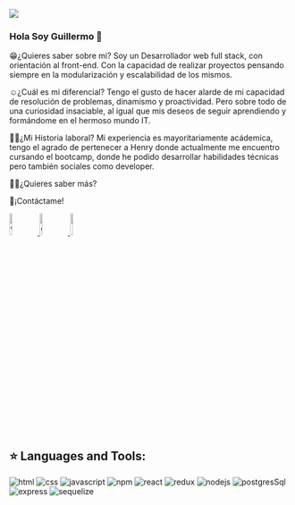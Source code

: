 <code><img src='./assets/background/1649368138600.png'></code>
### Hola Soy Guillermo 👋

😁¿Quieres saber sobre mi?
Soy un Desarrollador web full stack, con orientación al front-end. Con la capacidad de realizar proyectos pensando siempre en la modularización y escalabilidad de los mismos. 

☺️¿Cuál es mi diferencial?
Tengo el gusto de hacer alarde de mi capacidad de resolución de problemas, dinamismo y proactividad. Pero sobre todo de una curiosidad insaciable, al igual que mis deseos de seguir aprendiendo y formándome en el hermoso mundo IT.

👨‍💻¿Mi Historia laboral?
Mi experiencia es mayoritariamente acádemica, tengo el agrado de pertenecer a Henry donde actualmente me encuentro cursando el bootcamp, donde he podido desarrollar habilidades técnicas pero también sociales como developer.

💁‍♂️¿Quieres saber más? 

🫰¡Contáctame!

<a target="_blank" href='https://wa.me/5491122532394'>
    <img width='10%' src='./assets/contact/wssp.png' alt='whatsapp'/>
</a>
<a target="_blank" href='mailto:uhgl33@gmail.com'>
    <img width='10%' src='./assets/contact/gmail.png' alt='gmail'/>
</a> 
<a target="_blank" href='https://www.linkedin.com/in/guillermo-fernandez-villarreal/'>
    <img width='10%' src='./assets/contact/linkedin.png'/>
</a>

## :star: Languages and Tools:

<p>
  <img alt='html' src='./assets/icons_tecnologies/html.png'>
  <img alt='css'  src='./assets/icons_tecnologies/css.png'>
  <img alt='javascript'  src='./assets/icons_tecnologies/js.png'>
  <img alt='npm'  src='./assets/icons_tecnologies/npm.png'>
  <img alt='react'  src='./assets/icons_tecnologies/react.png'>
  <img alt='redux'  src='./assets/icons_tecnologies/redux.png'>
  <img alt='nodejs'  src='./assets/icons_tecnologies/nodejs.png'>
  <img alt='postgresSql'  src='./assets/icons_tecnologies/postgres.png'>
  <img alt='express'  src='./assets/icons_tecnologies/express.png'>
  <img alt='sequelize'  src='./assets/icons_tecnologies/sequelize.png'>
</p>

&nbsp;
